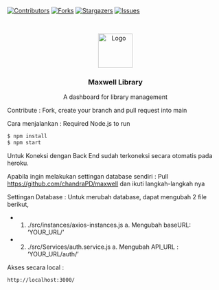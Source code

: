 [![Contributors][contributors-shield]][contributors-url]
[![Forks][forks-shield]][forks-url]
[![Stargazers][stars-shield]][stars-url]
[![Issues][issues-shield]][issues-url]

<!-- PROJECT LOGO -->
<br />
<p align="center">
  <a href="https://chandrapd.github.io/maxwell-library">
    <img src="https://chandrapd.github.io/maxwell-library/auth/assets/images/bookshelf.png" alt="Logo" width="80" height="80">
  </a>

  <h3 align="center">Maxwell Library</h3>
  <p align="center">
    A dashboard for library management
  </p>
</p>


Contribute : 
Fork, create your branch and pull request into main

Cara menjalankan : 
Required Node.js to run

```sh
$ npm install
$ npm start
```

Untuk Koneksi dengan Back End sudah terkoneksi secara otomatis pada heroku.

Apabila ingin melakukan settingan database sendiri :
Pull https://github.com/chandraPD/maxwell dan ikuti langkah-langkah nya

Settingan Database :
Untuk merubah database, dapat mengubah 2 file berikut,
  - 1. ./src/instances/axios-instances.js 
    a. Mengubah baseURL: ‘YOUR_URL/’
  - 2. ./src/Services/auth.service.js
    a. Mengubah API_URL : ‘YOUR_URL/auth/’

Akses secara local :
```sh
http://localhost:3000/
```

<!-- MARKDOWN LINKS & IMAGES -->
<!-- https://www.markdownguide.org/basic-syntax/#reference-style-links -->
[contributors-shield]: https://img.shields.io/github/contributors/chandraPD/maxwell-library-react.svg?style=flat-square
[contributors-url]: https://github.com/chandraPD/maxwell-library-react/graphs/contributors
[forks-shield]: https://img.shields.io/github/forks/chandraPD/maxwell-library-react.svg?style=flat-square
[forks-url]:https://github.com/chandraPD/maxwell-library-react/network/members
[stars-shield]: https://img.shields.io/github/stars/chandraPD/maxwell-library-react.svg?style=flat-square
[stars-url]: https://github.com/chandraPD/maxwell-library-react/stargazers
[issues-shield]: https://img.shields.io/github/issues/chandraPD/maxwell-library-react.svg?style=flat-square
[issues-url]:https://github.com/chandraPD/maxwell-library-react/issues
[license-shield]: https://img.shields.io/github/license/chandraPD/maxwell-library-react.svg?style=flat-square
[license-url]: https://github.com/chandraPD/maxwell-library-react/main/LICENSE.txt
